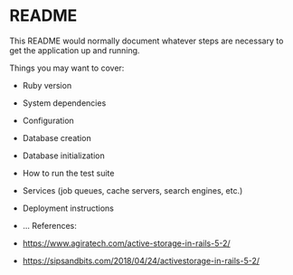 # README

This README would normally document whatever steps are necessary to get the
application up and running.

Things you may want to cover:

* Ruby version

* System dependencies

* Configuration

* Database creation

* Database initialization

* How to run the test suite

* Services (job queues, cache servers, search engines, etc.)

* Deployment instructions

* ...
References:

* https://www.agiratech.com/active-storage-in-rails-5-2/

* https://sipsandbits.com/2018/04/24/activestorage-in-rails-5-2/
